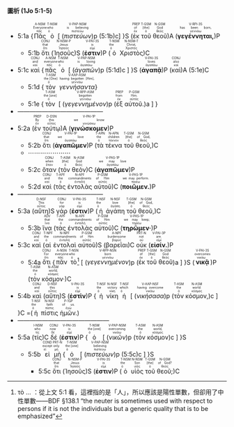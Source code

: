 #### 圖析 (1Jo 5:1-5)


- 5:1a {<RUBY><ruby><ruby>Πᾶς<rt>πᾶς</rt></ruby><rt>Everyone</rt></ruby><rt>A-NSM</rt></RUBY> <RUBY><ruby><ruby>ὁ<rt>ὁ</rt></ruby><rt>who</rt></ruby><rt>T-NSM</rt></RUBY> [ (<RUBY><ruby><ruby><em>πιστεύων</em><rt>πιστεύω</rt></ruby><rt>is believing</rt></ruby><rt>V-PAP-NSM</rt></RUBY>)p (5:1b)c] }S (<RUBY><ruby><ruby>ἐκ<rt>ἐκ</rt></ruby><rt>of</rt></ruby><rt>PREP</rt></RUBY> <RUBY><ruby><ruby>τοῦ<rt>ὁ</rt></ruby><rt>[the]</rt></ruby><rt>T-GSM</rt></RUBY> <RUBY><ruby><ruby>θεοῦ<rt>θεός</rt></ruby><rt>God</rt></ruby><rt>N-GSM</rt></RUBY>)A (<RUBY><ruby><ruby><strong>γεγέννηται,</strong><rt>γεννάω</rt></ruby><rt>has been born,</rt></ruby><rt>V-RPI-3S</rt></RUBY>)P 
	- 5:1b <RUBY><ruby><ruby>ὅτι<rt>ὅτι</rt></ruby><rt>that</rt></ruby><rt>CONJ</rt></RUBY> (<RUBY><ruby><ruby>Ἰησοῦς<rt>Ἰησοῦς</rt></ruby><rt>Jesus</rt></ruby><rt>N-NSM-P</rt></RUBY>)S (<RUBY><ruby><ruby><strong>ἐστιν</strong><rt>εἰμί</rt></ruby><rt>is</rt></ruby><rt>V-PAI-3S</rt></RUBY>)P (<RUBY><ruby><ruby>ὁ<rt>ὁ</rt></ruby><rt>the</rt></ruby><rt>T-NSM</rt></RUBY> <RUBY><ruby><ruby>Χριστὸς<rt>Χριστός</rt></ruby><rt>Christ,</rt></ruby><rt>N-NSM-T</rt></RUBY>)C 
- 5:1c <RUBY><ruby><ruby>καὶ<rt>καί</rt></ruby><rt>and</rt></ruby><rt>CONJ</rt></RUBY> {<RUBY><ruby><ruby>πᾶς<rt>πᾶς</rt></ruby><rt>everyone</rt></ruby><rt>A-NSM</rt></RUBY> <RUBY><ruby><ruby>ὁ<rt>ὁ</rt></ruby><rt>who</rt></ruby><rt>T-NSM</rt></RUBY> [ (<RUBY><ruby><ruby><em>ἀγαπῶν</em><rt>ἀγαπάω</rt></ruby><rt>is loving</rt></ruby><rt>V-PAP-NSM</rt></RUBY>)p (5:1d)c ] }S (<RUBY><ruby><ruby><strong>ἀγαπᾷ</strong><rt>ἀγαπάω</rt></ruby><rt>loves</rt></ruby><rt>V-PAI-3S</rt></RUBY>)P (<RUBY><ruby><ruby>καὶ<rt>καί</rt></ruby><rt>also</rt></ruby><rt>CONJ</rt></RUBY>)A (5:1e)C
	- 5:1d {<RUBY><ruby><ruby>τὸν<rt>ὁ</rt></ruby><rt>the [One]</rt></ruby><rt>T-ASM</rt></RUBY> <RUBY><ruby><ruby><em>γεννήσαντα</em><rt>γεννάω</rt></ruby><rt>having begotten [Him],</rt></ruby><rt>V-AAP-ASM</rt></RUBY>}
	- 5:1e {<RUBY><ruby><ruby>τὸν<rt>ὁ</rt></ruby><rt>the [one]</rt></ruby><rt>T-ASM</rt></RUBY> [ (<RUBY><ruby><ruby><em>γεγεννημένον</em><rt>γεννάω</rt></ruby><rt>begotten</rt></ruby><rt>V-RPP-ASM</rt></RUBY>)p (<RUBY><ruby><ruby>ἐξ<rt>ἐκ</rt></ruby><rt>from</rt></ruby><rt>PREP</rt></RUBY> <RUBY><ruby><ruby>αὐτοῦ.<rt>αὐτός</rt></ruby><rt>Him.</rt></ruby><rt>P-GSM</rt></RUBY>)a ] }
- ——————————————
- 5:2a (<RUBY><ruby><ruby>ἐν<rt>ἐν</rt></ruby><rt>By</rt></ruby><rt>PREP</rt></RUBY> <RUBY><ruby><ruby>τούτῳ<rt>οὗτος</rt></ruby><rt>this</rt></ruby><rt>D-DSN</rt></RUBY>)A (<RUBY><ruby><ruby><strong>γινώσκομεν</strong><rt>γινώσκω</rt></ruby><rt>we know</rt></ruby><rt>V-PAI-1P</rt></RUBY>)P 
	- 5:2b <RUBY><ruby><ruby>ὅτι<rt>ὅτι</rt></ruby><rt>that</rt></ruby><rt>CONJ</rt></RUBY> (<RUBY><ruby><ruby><strong>ἀγαπῶμεν</strong><rt>ἀγαπάω</rt></ruby><rt>we love</rt></ruby><rt>V-PAI-1P</rt></RUBY>)P (<RUBY><ruby><ruby>τὰ<rt>ὁ</rt></ruby><rt>the</rt></ruby><rt>T-APN</rt></RUBY> <RUBY><ruby><ruby>τέκνα<rt>τέκνον</rt></ruby><rt>children</rt></ruby><rt>N-APN</rt></RUBY> <RUBY><ruby><ruby>τοῦ<rt>ὁ</rt></ruby><rt>[the]</rt></ruby><rt>T-GSM</rt></RUBY> <RUBY><ruby><ruby>θεοῦ,<rt>θεός</rt></ruby><rt>of God,</rt></ruby><rt>N-GSM</rt></RUBY>)C 
	- ⋯⋯⋯⋯⋯⋯⋯
	- 5:2c <RUBY><ruby><ruby>ὅταν<rt>ὅταν</rt></ruby><rt>when</rt></ruby><rt>CONJ</rt></RUBY> (<RUBY><ruby><ruby>τὸν<rt>ὁ</rt></ruby><rt>[the]</rt></ruby><rt>T-ASM</rt></RUBY> <RUBY><ruby><ruby>θεὸν<rt>θεός</rt></ruby><rt>God</rt></ruby><rt>N-ASM</rt></RUBY>)C (<RUBY><ruby><ruby><strong>ἀγαπῶμεν</strong><rt>ἀγαπάω</rt></ruby><rt>we may love</rt></ruby><rt>V-PAS-1P</rt></RUBY>)P 
	- 5:2d <RUBY><ruby><ruby>καὶ<rt>καί</rt></ruby><rt>and</rt></ruby><rt>CONJ</rt></RUBY> (<RUBY><ruby><ruby>τὰς<rt>ὁ</rt></ruby><rt>the</rt></ruby><rt>T-APF</rt></RUBY> <RUBY><ruby><ruby>ἐντολὰς<rt>ἐντολή</rt></ruby><rt>commandments</rt></ruby><rt>N-APF</rt></RUBY> <RUBY><ruby><ruby>αὐτοῦ<rt>αὐτός</rt></ruby><rt>of Him</rt></ruby><rt>P-GSM</rt></RUBY>)C (<RUBY><ruby><ruby><strong>ποιῶμεν.</strong><rt>ποιέω</rt></ruby><rt>we may perform.</rt></ruby><rt>V-PAS-1P</rt></RUBY>)P 
- ——————————————
- 5:3a (<RUBY><ruby><ruby>αὕτη<rt>οὗτος</rt></ruby><rt>This</rt></ruby><rt>D-NSF</rt></RUBY>)S <RUBY><ruby><ruby>γάρ<rt>γάρ</rt></ruby><rt>for</rt></ruby><rt>CONJ</rt></RUBY> (<RUBY><ruby><ruby><strong>ἐστιν</strong><rt>εἰμί</rt></ruby><rt>is</rt></ruby><rt>V-PAI-3S</rt></RUBY>)P (<RUBY><ruby><ruby>ἡ<rt>ὁ</rt></ruby><rt>the</rt></ruby><rt>T-NSF</rt></RUBY> <RUBY><ruby><ruby>ἀγάπη<rt>ἀγάπη</rt></ruby><rt>love</rt></ruby><rt>N-NSF</rt></RUBY> <RUBY><ruby><ruby>τοῦ<rt>ὁ</rt></ruby><rt>[the]</rt></ruby><rt>T-GSM</rt></RUBY> <RUBY><ruby><ruby>θεοῦ,<rt>θεός</rt></ruby><rt>of God,</rt></ruby><rt>N-GSM</rt></RUBY>)C
	- 5:3b <RUBY><ruby><ruby>ἵνα<rt>ἵνα</rt></ruby><rt>that</rt></ruby><rt>ADV</rt></RUBY> (<RUBY><ruby><ruby>τὰς<rt>ὁ</rt></ruby><rt>the</rt></ruby><rt>T-APF</rt></RUBY> <RUBY><ruby><ruby>ἐντολὰς<rt>ἐντολή</rt></ruby><rt>commandments</rt></ruby><rt>N-APF</rt></RUBY> <RUBY><ruby><ruby>αὐτοῦ<rt>αὐτός</rt></ruby><rt>of Him</rt></ruby><rt>P-GSM</rt></RUBY>)C (<RUBY><ruby><ruby><strong>τηρῶμεν·</strong><rt>τηρέω</rt></ruby><rt>we may keep;</rt></ruby><rt>V-PAS-1P</rt></RUBY>)P 
- 5:3c <RUBY><ruby><ruby>καὶ<rt>καί</rt></ruby><rt>and</rt></ruby><rt>CONJ</rt></RUBY> (<RUBY><ruby><ruby>αἱ<rt>ὁ</rt></ruby><rt>the</rt></ruby><rt>T-NPF</rt></RUBY> <RUBY><ruby><ruby>ἐντολαὶ<rt>ἐντολή</rt></ruby><rt>commandments</rt></ruby><rt>N-NPF</rt></RUBY> <RUBY><ruby><ruby>αὐτοῦ<rt>αὐτός</rt></ruby><rt>of Him</rt></ruby><rt>P-GSM</rt></RUBY>)S (<RUBY><ruby><ruby>βαρεῖαι<rt>βαρύς</rt></ruby><rt>burdensome</rt></ruby><rt>A-NPF</rt></RUBY>)C <RUBY><ruby><ruby>οὐκ<rt>οὐ</rt></ruby><rt>not</rt></ruby><rt>PRT-N</rt></RUBY> (<RUBY><ruby><ruby><strong>εἰσίν.</strong><rt>εἰμί</rt></ruby><rt>are.</rt></ruby><rt>V-PAI-3P</rt></RUBY>)P 
	- 5:4a <RUBY><ruby><ruby>ὅτι<rt>ὅτι</rt></ruby><rt>For</rt></ruby><rt>CONJ</rt></RUBY> {<RUBY><ruby><ruby>πᾶν<rt>πᾶς</rt></ruby><rt>everyone</rt></ruby><rt>A-NSN</rt></RUBY> <RUBY><ruby><ruby>τὸ<rt>ὁ</rt></ruby><rt>who</rt></ruby><rt>T-NSN</rt></RUBY>[^1] [ (<RUBY><ruby><ruby><em>γεγεννημένον</em><rt>γεννάω</rt></ruby><rt>born</rt></ruby><rt>V-RPP-NSN</rt></RUBY>)p (<RUBY><ruby><ruby>ἐκ<rt>ἐκ</rt></ruby><rt>of</rt></ruby><rt>PREP</rt></RUBY> <RUBY><ruby><ruby>τοῦ<rt>ὁ</rt></ruby><rt>[the]</rt></ruby><rt>T-GSM</rt></RUBY> <RUBY><ruby><ruby>θεοῦ<rt>θεός</rt></ruby><rt>God</rt></ruby><rt>N-GSM</rt></RUBY>)a ] }S (<RUBY><ruby><ruby><strong>νικᾷ</strong><rt>νικάω</rt></ruby><rt>overcomes</rt></ruby><rt>V-PAI-3S</rt></RUBY>)P (<RUBY><ruby><ruby>τὸν<rt>ὁ</rt></ruby><rt>the</rt></ruby><rt>T-ASM</rt></RUBY> <RUBY><ruby><ruby>κόσμον·<rt>κόσμος</rt></ruby><rt>world;</rt></ruby><rt>N-ASM</rt></RUBY>)C
- 5:4b <RUBY><ruby><ruby>καὶ<rt>καί</rt></ruby><rt>and</rt></ruby><rt>CONJ</rt></RUBY> (<RUBY><ruby><ruby>αὕτη<rt>οὗτος</rt></ruby><rt>this</rt></ruby><rt>D-NSF</rt></RUBY>)S (<RUBY><ruby><ruby><strong>ἐστὶν</strong><rt>εἰμί</rt></ruby><rt>is</rt></ruby><rt>V-PAI-3S</rt></RUBY>)P { <RUBY><ruby><ruby>ἡ<rt>ὁ</rt></ruby><rt>the</rt></ruby><rt>T-NSF</rt></RUBY> <RUBY><ruby><ruby>νίκη<rt>νίκη</rt></ruby><rt>victory</rt></ruby><rt>N-NSF</rt></RUBY> <RUBY><ruby><ruby>ἡ<rt>ὁ</rt></ruby><rt>which</rt></ruby><rt>T-NSF</rt></RUBY> [ (<RUBY><ruby><ruby><em>νικήσασα</em><rt>νικάω</rt></ruby><rt>having overcome</rt></ruby><rt>V-AAP-NSF</rt></RUBY>)p (<RUBY><ruby><ruby>τὸν<rt>ὁ</rt></ruby><rt>the</rt></ruby><rt>T-ASM</rt></RUBY> <RUBY><ruby><ruby>κόσμον,<rt>κόσμος</rt></ruby><rt>world:</rt></ruby><rt>N-ASM</rt></RUBY>)c ] }C =(<RUBY><ruby><ruby>ἡ<rt>ὁ</rt></ruby><rt>the</rt></ruby><rt>T-NSF</rt></RUBY> <RUBY><ruby><ruby>πίστις<rt>πίστις</rt></ruby><rt>faith</rt></ruby><rt>N-NSF</rt></RUBY> <RUBY><ruby><ruby>ἡμῶν.<rt>ἐγώ</rt></ruby><rt>of us.</rt></ruby><rt>P-1GP</rt></RUBY>)
- ———————————————
- 5:5a (<RUBY><ruby><ruby>τίς<rt>τίς</rt></ruby><rt>who</rt></ruby><rt>I-NSM</rt></RUBY>)C <RUBY><ruby><ruby>δέ<rt>δέ</rt></ruby><rt>now</rt></ruby><rt>CONJ</rt></RUBY> (<RUBY><ruby><ruby><strong>ἐστιν</strong><rt>εἰμί</rt></ruby><rt>is</rt></ruby><rt>V-PAI-3S</rt></RUBY>)P {<RUBY><ruby><ruby>ὁ<rt>ὁ</rt></ruby><rt>the [one]</rt></ruby><rt>T-NSM</rt></RUBY> [ (<RUBY><ruby><ruby><em>νικῶν</em><rt>νικάω</rt></ruby><rt>overcoming</rt></ruby><rt>V-PAP-NSM</rt></RUBY>)p (<RUBY><ruby><ruby>τὸν<rt>ὁ</rt></ruby><rt>the</rt></ruby><rt>T-ASM</rt></RUBY> <RUBY><ruby><ruby>κόσμον<rt>κόσμος</rt></ruby><rt>world,</rt></ruby><rt>N-ASM</rt></RUBY>)c ] }S 
	- 5:5b <RUBY><ruby><ruby>εἰ<rt>εἰ</rt></ruby><rt>except</rt></ruby><rt>COND</rt></RUBY> <RUBY><ruby><ruby>μὴ<rt>μή</rt></ruby><rt>only</rt></ruby><rt>PRT-N</rt></RUBY> {<RUBY><ruby><ruby>ὁ<rt>ὁ</rt></ruby><rt>the [one]</rt></ruby><rt>T-NSM</rt></RUBY> [ (<RUBY><ruby><ruby><em>πιστεύων</em><rt>πιστεύω</rt></ruby><rt>believing</rt></ruby><rt>V-PAP-NSM</rt></RUBY>)p (5:5c)c ] }S
		- 5:5c <RUBY><ruby><ruby>ὅτι<rt>ὅτι</rt></ruby><rt>that</rt></ruby><rt>CONJ</rt></RUBY> (<RUBY><ruby><ruby>Ἰησοῦς<rt>Ἰησοῦς</rt></ruby><rt>Jesus</rt></ruby><rt>N-NSM-P</rt></RUBY>)S (<RUBY><ruby><ruby><strong>ἐστιν</strong><rt>εἰμί</rt></ruby><rt>is</rt></ruby><rt>V-PAI-3S</rt></RUBY>)P (<RUBY><ruby><ruby>ὁ<rt>ὁ</rt></ruby><rt>the</rt></ruby><rt>T-NSM</rt></RUBY> <RUBY><ruby><ruby>υἱὸς<rt>υἱός</rt></ruby><rt>Son</rt></ruby><rt>N-NSM</rt></RUBY> <RUBY><ruby><ruby>τοῦ<rt>ὁ</rt></ruby><rt>[the]</rt></ruby><rt>T-GSM</rt></RUBY> <RUBY><ruby><ruby>θεοῦ;<rt>θεός</rt></ruby><rt>of God?</rt></ruby><rt>N-GSM</rt></RUBY>)C




[^1]: τὸ ... ：從上文 5:1 看，這裡指的是「人」，所以應該是陽性單數，但卻用了中性單數——BDF §138.1 “the neuter is sometimes used with respect to persons if it is not the individuals but a generic quality that is to be emphasized”